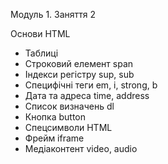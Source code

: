 Модуль 1. Заняття 2

Основи HTML

- Таблиці
- Строковий елемент span
- Індекси регістру sup, sub
- Специфічні теги em, i, strong, b
- Дата та адреса time, address
- Список визначень dl
- Кнопка button
- Спецсимволи HTML
- Фрейм iframe
- Медіаконтент video, audio
